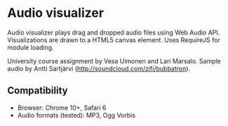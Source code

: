 Audio visualizer
================

Audio visualizer plays drag and dropped audio files using Web Audio API. Visualizations are drawn to a HTML5 canvas element. Uses RequireJS for module loading.

University course assignment by Vesa Uimonen and Lari Marsalo. Sample audio by Antti Sartjärvi (http://soundcloud.com/zifi/bubbatron).

Compatibility
-------------

- Browser: Chrome 10+, Safari 6
- Audio formats (tested): MP3, Ogg Vorbis
